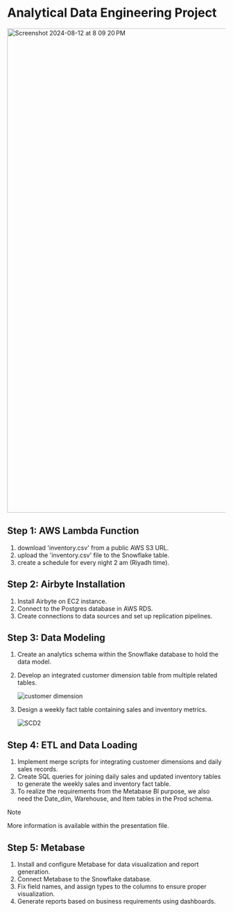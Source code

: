# Analytical Data Engineering Project
<img width="1114" alt="Screenshot 2024-08-12 at 8 09 20 PM" src="https://github.com/user-attachments/assets/ff53b4e7-3f9c-4443-adad-d70cb812c9e7">

## Step 1: AWS Lambda Function

1. download 'inventory.csv' from a public AWS S3 URL.
2. upload the 'inventory.csv' file to the Snowflake table.
3. create a schedule for every night 2 am (Riyadh time).

## Step 2: Airbyte Installation

1. Install Airbyte on EC2 instance.
2. Connect to the Postgres database in AWS RDS.
3. Create connections to data sources and set up replication pipelines.

## Step 3: Data Modeling

1. Create an analytics schema within the Snowflake database to hold the data model.
2. Develop an integrated customer dimension table from multiple related tables.

     ![customer dimension](https://github.com/user-attachments/assets/89af2874-b144-4dd4-ac8f-f156522625f8)

3. Design a weekly fact table containing sales and inventory metrics.
   
     ![SCD2](https://github.com/user-attachments/assets/d7b41307-36e8-4afa-8f90-f32966c2c7f3)

## Step 4: ETL and Data Loading

1. Implement merge scripts for integrating customer dimensions and daily sales records.
2. Create SQL queries for joining daily sales and updated inventory tables to generate the weekly sales and inventory fact table.
3. To realize the requirements from the Metabase BI purpose, we also need the Date_dim, Warehouse, and Item tables in the Prod schema.

> [!NOTE]
> More information is available within the presentation file.


## Step 5: Metabase

1. Install and configure Metabase for data visualization and report generation.
2. Connect Metabase to the Snowflake database.
3. Fix field names, and assign types to the columns to ensure proper visualization.
4. Generate reports based on business requirements using dashboards.


   
